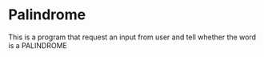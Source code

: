 # Palindrome
This is a program that request an input from user and tell whether the word is a PALINDROME
